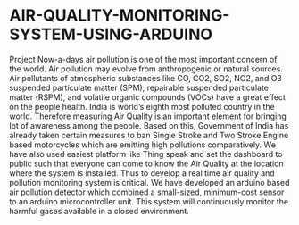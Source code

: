 # AIR-QUALITY-MONITORING-SYSTEM-USING-ARDUINO
Project
Now-a-days air pollution is one of the most important concern of the world. Air pollution may evolve from anthropogenic or natural sources. Air pollutants of atmospheric substances like CO, CO2, SO2, NO2, and O3 suspended particulate matter (SPM), repairable suspended particulate matter (RSPM), and volatile organic compounds (VOCs) have a great effect on the people health. India is world’s eighth most polluted country in the world. Therefore measuring Air Quality is an important element for bringing lot of awareness among the people. Based on this, Government of India has already taken certain measures to ban Single Stroke and Two Stroke Engine based motorcycles which are emitting high pollutions comparatively. We have also used easiest platform like Thing speak and set the dashboard to public such that everyone can come to know the Air Quality at the location where the system is installed. Thus to develop a real time air quality and pollution monitoring system is critical. We have developed an arduino based air pollution detector which combined a small-sized, minimum-cost sensor to an arduino microcontroller unit. This system will continuously monitor the harmful gases available in a closed environment.
